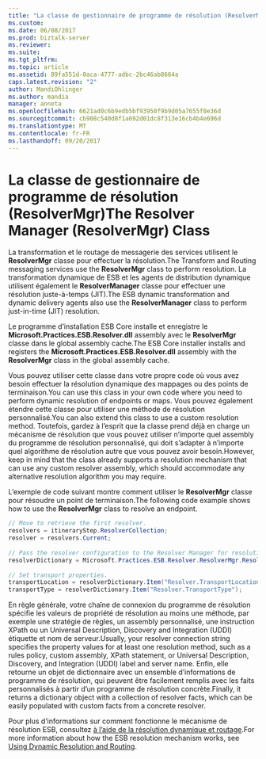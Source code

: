 ```yaml
---
title: "La classe de gestionnaire de programme de résolution (ResolverMgr) | Documents Microsoft"
ms.custom: 
ms.date: 06/08/2017
ms.prod: biztalk-server
ms.reviewer: 
ms.suite: 
ms.tgt_pltfrm: 
ms.topic: article
ms.assetid: 89fa551d-0aca-4777-adbc-2bc46ab8664a
caps.latest.revision: "2"
author: MandiOhlinger
ms.author: mandia
manager: anneta
ms.openlocfilehash: 6621ad0c6b9edb5bf93950f9b9d05a7655f0e36d
ms.sourcegitcommit: cb908c540d8f1a692d01dc8f313e16cb4b4e696d
ms.translationtype: MT
ms.contentlocale: fr-FR
ms.lasthandoff: 09/20/2017
---
```

# <a name="the-resolver-manager-resolvermgr-class"></a><span data-ttu-id="1c6f5-102">La classe de gestionnaire de programme de résolution (ResolverMgr)</span><span class="sxs-lookup"><span data-stu-id="1c6f5-102">The Resolver Manager (ResolverMgr) Class</span></span>
<span data-ttu-id="1c6f5-103">La transformation et le routage de messagerie des services utilisent le **ResolverMgr** classe pour effectuer la résolution.</span><span class="sxs-lookup"><span data-stu-id="1c6f5-103">The Transform and Routing messaging services use the **ResolverMgr** class to perform resolution.</span></span> <span data-ttu-id="1c6f5-104">La transformation dynamique de ESB et les agents de distribution dynamique utilisent également le **ResolverManager** classe pour effectuer une résolution juste-à-temps (JIT).</span><span class="sxs-lookup"><span data-stu-id="1c6f5-104">The ESB dynamic transformation and dynamic delivery agents also use the **ResolverManager** class to perform just-in-time (JIT) resolution.</span></span>  
  
 <span data-ttu-id="1c6f5-105">Le programme d’installation ESB Core installe et enregistre le **Microsoft.Practices.ESB.Resolver.dll** assembly avec le **ResolverMgr** classe dans le global assembly cache.</span><span class="sxs-lookup"><span data-stu-id="1c6f5-105">The ESB Core installer installs and registers the **Microsoft.Practices.ESB.Resolver.dll** assembly with the **ResolverMgr** class in the global assembly cache.</span></span>  
  
 <span data-ttu-id="1c6f5-106">Vous pouvez utiliser cette classe dans votre propre code où vous avez besoin effectuer la résolution dynamique des mappages ou des points de terminaison.</span><span class="sxs-lookup"><span data-stu-id="1c6f5-106">You can use this class in your own code where you need to perform dynamic resolution of endpoints or maps.</span></span> <span data-ttu-id="1c6f5-107">Vous pouvez également étendre cette classe pour utiliser une méthode de résolution personnalisé.</span><span class="sxs-lookup"><span data-stu-id="1c6f5-107">You can also extend this class to use a custom resolution method.</span></span> <span data-ttu-id="1c6f5-108">Toutefois, gardez à l’esprit que la classe prend déjà en charge un mécanisme de résolution que vous pouvez utiliser n’importe quel assembly du programme de résolution personnalisé, qui doit s’adapter à n’importe quel algorithme de résolution autre que vous pouvez avoir besoin.</span><span class="sxs-lookup"><span data-stu-id="1c6f5-108">However, keep in mind that the class already supports a resolution mechanism that can use any custom resolver assembly, which should accommodate any alternative resolution algorithm you may require.</span></span>  
  
 <span data-ttu-id="1c6f5-109">L’exemple de code suivant montre comment utiliser le **ResolverMgr** classe pour résoudre un point de terminaison.</span><span class="sxs-lookup"><span data-stu-id="1c6f5-109">The following code example shows how to use the **ResolverMgr** class to resolve an endpoint.</span></span>  
  
```csharp  
// Move to retrieve the first resolver.  
resolvers = itineraryStep.ResolverCollection;  
resolver = resolvers.Current;  
  
// Pass the resolver configuration to the Resolver Manager for resolution.  
resolverDictionary = Microsoft.Practices.ESB.Resolver.ResolverMgr.Resolve(InboundMessage, resolver);  
  
// Set transport properties.  
transportLocation = resolverDictionary.Item("Resolver.TransportLocation");  
transportType = resolverDictionary.Item("Resolver.TransportType");  
```  
  
 <span data-ttu-id="1c6f5-110">En règle générale, votre chaîne de connexion du programme de résolution spécifie les valeurs de propriété de résolution au moins une méthode, par exemple une stratégie de règles, un assembly personnalisé, une instruction XPath ou un Universal Description, Discovery and Integration (UDDI) étiquette et nom de serveur.</span><span class="sxs-lookup"><span data-stu-id="1c6f5-110">Usually, your resolver connection string specifies the property values for at least one resolution method, such as a rules policy, custom assembly, XPath statement, or Universal Description, Discovery, and Integration (UDDI) label and server name.</span></span> <span data-ttu-id="1c6f5-111">Enfin, elle retourne un objet de dictionnaire avec un ensemble d’informations de programme de résolution, qui peuvent être facilement remplis avec les faits personnalisés à partir d’un programme de résolution concrète.</span><span class="sxs-lookup"><span data-stu-id="1c6f5-111">Finally, it returns a dictionary object with a collection of resolver facts, which can be easily populated with custom facts from a concrete resolver.</span></span>  
  
 <span data-ttu-id="1c6f5-112">Pour plus d’informations sur comment fonctionne le mécanisme de résolution ESB, consultez [à l’aide de la résolution dynamique et routage](../esb-toolkit/using-dynamic-resolution-and-routing.md).</span><span class="sxs-lookup"><span data-stu-id="1c6f5-112">For more information about how the ESB resolution mechanism works, see [Using Dynamic Resolution and Routing](../esb-toolkit/using-dynamic-resolution-and-routing.md).</span></span>